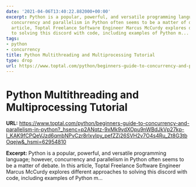 ```yaml
---
date: '2021-04-06T13:40:22.882000+00:00'
excerpt: Python is a popular, powerful, and versatile programming language; however,
  concurrency and parallelism in Python often seems to be a matter of debate. In this
  article, Toptal Freelance Software Engineer Marcus McCurdy explores different approaches
  to solving this discord with code, including examples of Python m...
tags:
- python
- concurrency
title: Python Multithreading and Multiprocessing Tutorial
type: drop
url: https://www.toptal.com/python/beginners-guide-to-concurrency-and-parallelism-in-python?_hsenc=p2ANqtz-9xMk9vdXOpu9nWBdJkVp27kp-l_KAK9fCPQeVJzd6qmbNPvCzr8rlxyIpy_pefZZj26SVH2v7O4s4Ru_Zt8G3tbOqejw&_hsmi=62954810
---
```


# Python Multithreading and Multiprocessing Tutorial

**URL:** https://www.toptal.com/python/beginners-guide-to-concurrency-and-parallelism-in-python?_hsenc=p2ANqtz-9xMk9vdXOpu9nWBdJkVp27kp-l_KAK9fCPQeVJzd6qmbNPvCzr8rlxyIpy_pefZZj26SVH2v7O4s4Ru_Zt8G3tbOqejw&_hsmi=62954810

**Excerpt:** Python is a popular, powerful, and versatile programming language; however, concurrency and parallelism in Python often seems to be a matter of debate. In this article, Toptal Freelance Software Engineer Marcus McCurdy explores different approaches to solving this discord with code, including examples of Python m...
